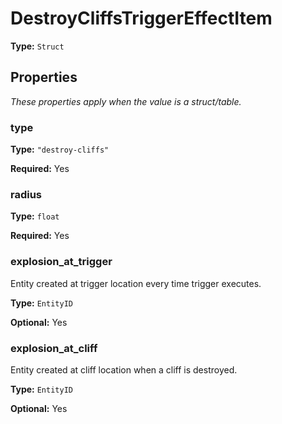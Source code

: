 # DestroyCliffsTriggerEffectItem

**Type:** `Struct`

## Properties

*These properties apply when the value is a struct/table.*

### type

**Type:** `"destroy-cliffs"`

**Required:** Yes

### radius

**Type:** `float`

**Required:** Yes

### explosion_at_trigger

Entity created at trigger location every time trigger executes.

**Type:** `EntityID`

**Optional:** Yes

### explosion_at_cliff

Entity created at cliff location when a cliff is destroyed.

**Type:** `EntityID`

**Optional:** Yes

